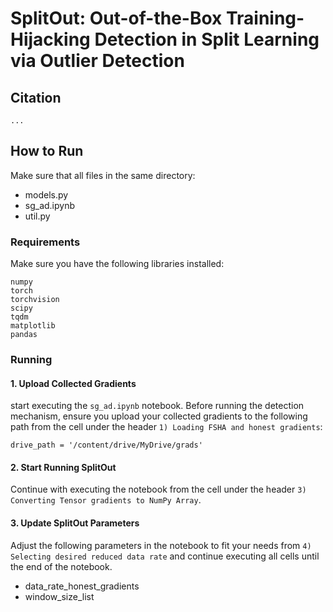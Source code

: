 # SplitOut: Out-of-the-Box Training-Hijacking Detection in Split Learning via Outlier Detection


## Citation
```
...
```

## How to Run 

Make sure that all files in the same directory:
- models.py
- sg_ad.ipynb
- util.py

### Requirements

Make sure you have the following libraries installed:

```
numpy
torch
torchvision
scipy
tqdm
matplotlib
pandas
```

### Running


#### 1. Upload Collected Gradients
start executing the `sg_ad.ipynb` notebook. Before running the detection mechanism, ensure you upload your collected gradients to the following path from the cell under the header `1) Loading FSHA and honest gradients`:
```
drive_path = '/content/drive/MyDrive/grads'
```

#### 2. Start Running SplitOut
Continue with executing the notebook from the cell under the header `3) Converting Tensor gradients to NumPy Array`. 

#### 3. Update SplitOut Parameters
Adjust the following parameters in the notebook to fit your needs from `4) Selecting desired reduced data rate` and continue executing all cells until the end of the notebook.

- data_rate_honest_gradients 
- window_size_list
